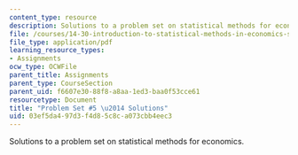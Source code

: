 ```yaml
---
content_type: resource
description: Solutions to a problem set on statistical methods for economics.
file: /courses/14-30-introduction-to-statistical-methods-in-economics-spring-2009/03ef5da497d3f4d85c8ca073cbb4eec3_MIT14_30s09_sol_pset05.pdf
file_type: application/pdf
learning_resource_types:
- Assignments
ocw_type: OCWFile
parent_title: Assignments
parent_type: CourseSection
parent_uid: f6607e30-88f8-a8aa-1ed3-baa0f53cce61
resourcetype: Document
title: "Problem Set #5 \u2014 Solutions"
uid: 03ef5da4-97d3-f4d8-5c8c-a073cbb4eec3
---
```

Solutions to a problem set on statistical methods for economics.

